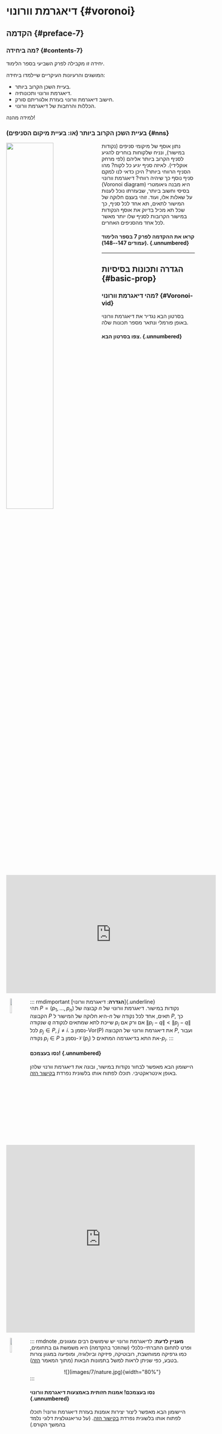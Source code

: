 # דיאגרמת וורונוי {#voronoi}

## הקדמה {#preface-7}

### מה ביחידה? {#contents-7}

יחידה זו מקבילה לפרק השביעי בספר הלימוד.

המושגים והרעיונות העיקריים שיילמדו ביחידה:

-   בעיית השכן הקרוב ביותר.
-   דיאגרמת וורונוי ותכונותיה.
-   חישוב דיאגרמת וורונוי בעזרת אלגוריתם סורק.
-   הכללות והרחבות של דיאגרמת וורונוי.

למידה מהנה!

### בעיית השכן הקרוב ביותר (או: בעיית מיקום הסניפים) {#nns}

<img src="images/7/voronoi-sites.jpg" align="left" width="50%"/>נתון אוסף של מיקומי סניפים (נקודות במישור), ונניח שלקוחות בוחרים להגיע לסניף הקרוב ביותר אליהם (לפי מרחק אוקלידי). לאיזה סניף יגיע כל לקוח? מהו הסניף הרווחי ביותר? היכן כדאי לנו למקם סניף נוסף כך שיהיה רווחי? דיאגרמת וורונוי (Voronoi diagram) היא מבנה גיאומטרי בסיסי וחשוב ביותר, שבעזרתו נוכל לענות על שאלות אלו, ועוד. זוהי בעצם חלוקה של המישור לתאים, תא אחד לכל סניף, כך שכל תא מכיל בדיוק את אוסף הנקודות במישור הקרובות לסניף שלו יותר מאשר לכל אחד מהסניפים האחרים.

#### קראו את ההקדמה לפרק 7 בספר הלימוד (עמודים 147--148). {.unnumbered}

------------------------------------------------------------------------

## הגדרה ותכונות בסיסיות {#basic-prop}

### מהי דיאגרמת וורונוי? {#Voronoi-vid}

בסרטון הבא נגדיר את דיאגרמת וורונוי באופן פורמלי ונתאר מספר תכונות שלה.

#### צפו בסרטון הבא. {.unnumbered}

<center>

<iframe width="560" height="315" src="https://www.youtube.com/embed/Ofp5zWt8nTc?si=F0XW4UQFPIZZn5Os" title="YouTube video player" frameborder="0" allow="accelerometer; autoplay; clipboard-write; encrypted-media; gyroscope; picture-in-picture; web-share" allowfullscreen>

</iframe>

</center>

::: rmdimportant
<img src="images/definition.png" align="left" width="10%" style="padding:0px 0px 0px 10px"/> [**הגדרה**: דיאגרמת וורונוי]{.underline}\
תהי $P=(p_1,\dots,p_n)$ קבוצה של $n$ נקודות במישור. דיאגרמת וורונוי של הקבוצה $P$ היא חלוקה של המישור ל-$n$ תאים, אחד לכל נקודה של $P$, כך שנקודה $q$ שייכת לתא שמתאים לנקודה $p_i$ אם ורק אם $\|p_i-q\|<\|p_j-q\|$ לכל $p_j\in P$, $j\neq i$. נסמן ב-$\text{Vor(P)}$ את דיאגרמת וורונוי של הקבוצה $P$, ועבור נקודה $p_i\in P$ נסמן ב-$\mathcal{V}(p_i)$ את התא בדיאגרמה המתאים ל-$p_i$.
:::

#### נסו בעצמכם! {.unnumbered}

היישומון הבא מאפשר לבחור נקודות במישור, ובונה את דיאגרמת וורנוי שלהן באופן אינטראקטיבי. תוכלו לפתוח אותו בלשונית נפרדת <a href="https://alexbeutel.com/webgl/voronoi.html">בקישור הזה</a>.

<center>

<embed type="text/html" src="https://alexbeutel.com/webgl/voronoi.html" width="100%" height="500">

</center>

::: rmdnote
<img src="images/extra.png" align="left" width="10%" style="padding:0px 0px 0px 10px"/> **מעניין לדעת**: לדיאגרמת וורונוי יש שימושים רבים ומגוונים, ופרט לתחום החברתי-כלכלי (שהוזכר בהקדמה) היא משמשת גם בתחומים, כמו גרפיקה ממוחשבת, רובוטיקה, פיזיקה וביולוגיה, ומופיעה במגוון צורות בטבע, כפי שניתן לראות למשל בתמונות הבאות (מתוך המאמר <a href="https://www.sciencedirect.com/science/article/abs/pii/S0167732221012770">הזה</a>).

<center>![](images/7/nature.jpg){width="80%"}</center>
:::

#### נסו בעצמכם! אמנות חזותית באמצעות דיאגרמת וורונוי {.unnumbered}

היישומון הבא מאפשר ליצור יצירות אומנות בעזרת דיאגרמת וורונוי! תוכלו לפתוח אותו בלשונית נפרדת <a href="https://omrit.filtser.com/voronoi-applet.html">בקישור הזה</a>. (על טריאנגולצית דלוני נלמד בהמשך הקורס.)

<center>

<embed type="text/html" src="https://omrit.filtser.com/voronoi-applet.html" width="100%" height="700">

</center>

בשני הסעיפים הבאים מופיעות ההגדרות, האבחנות והתכונות של דיאגרמת וורונוי עליהן דנו בסרטון, כדי שיהיה לכם נוח לחזור אליהן בעתיד. נוסף על כך, מופיעות בהם הערות ודוגמאות נוספות וכן תרגילים לחזרה, כך שמומלץ לעבור על כל אלו בעיון לפני שממשיכים לחלק הבא.

### מבנה הדיאגרמה {#structure}

#### כיצד נראית הדיאגרמה של שני אתרים בלבד? {.unnumbered}

נניח שנתונות לנו שתי נקודות בלבד, $p_1,p_2$. כיצד תיראה הדיאגרמה במקרה זה?

::: rmdimportant
<img src="images/definition.png" align="left" width="10%" style="padding:0px 0px 0px 10px"/> [**הגדרה**: bisector]{.underline}\
עבור שתי נקודות $p_1$ ו-$p_2$, האנך האמצעי לקטע $\overline{p_1p_2}$ נקרא ה-bisector של $p_1$ ו-$p_2$.
:::

<img src="images/7/2-sites.jpg" align="left" width="30%"/> שימו לב שכל נקודה שנמצאת על ה-bisector היא במרחק שווה מ-$p_1$ ו-$p_2$ (חשבו, מדוע).

ה-bisector של $p_1$ ו-$p_2$ מחלק את המישור לשני חצאי מישור. נסמן ב-$h(p_1,p_2)$ את חצי המישור הפתוח שמכיל את $p_1$. כל נקודה הנמצאת ב-$h(p_1,p_2)$, קרובה יותר ל-$p_1$ מאשר ל-$p_2$.

#### כיצד נראה תא וורונוי? {.unnumbered}

האבחנות שראינו קודם מובילות אותנו לאבחנה הבאה בנוגע למבנה של תא בדיאגרמת וורונוי:

::: rmdimportant
<img src="images/definition.png" align="left" width="10%" style="padding:0px 0px 0px 10px"/> [**אבחנה**:]{.underline} תא וורונוי $\mathcal{V}(p_i)$ מתקבל על ידי חיתוך של $n-1$ חצאי מישורים, ולכן הוא פוליגון קמור (ייתכן שאינו חסום) בעל לכל היותר $n-1$ קודקודים ו-$n-1$ צלעות.

<center>![](images/7/vor-cell.jpg){width="30%"}</center>
:::

#### כיצד נראית הדיאגרמה כולה? {.unnumbered}

מכיוון שכל תא בדיאגרמה הוא חיתוך של חצאי מישורים, דיאגרמת וורונוי תהיה חלוקה של המישור שהצלעות שלה הן ישרים, חצאי ישרים או קטעים. צלעות שהן ישרים (כלומר כאלו שאינן חסומות משני הצדדים) יתקבלו רק במקרה שבו כל הנקודות נמצאות על ישר אחד. בספר הלימוד מופיעה ההוכחה המלאה למשפט הבא:

::: rmdimportant
<img src="images/definition.png" align="left" width="10%" style="padding:0px 0px 0px 10px"/> [**משפט (7.2 בספר הלימוד)**:]{.underline} אם כל נקודות $P$ נמצאות על ישר אחד, אז $\text{Vor(P)}$ מורכבת מ-$n-1$ ישרים מקבילים. אחרת, $\text{Vor(P)}$ קשירה, והצלעות שלה הן קטעים או חצאי ישרים (קרניים).

<center>![](images/7/vor-diam.jpg){width="100%"}</center>
:::

::: rmdwarning
<img src="images/question.png" align="left" width="10%" style="padding:0px 0px 0px 10px"/> נסו זאת בעצמכם! ציירו את דיאגרמת וורנוי של קבוצת הנקודות הנתונה. ניתן להשתמש ב-Geogebra.

<iframe src="https://www.geogebra.org/classic/ypda7sap?embed" width="100%" height="500" allowfullscreen style="border: 1px solid #e4e4e4;border-radius: 4px;" frameborder="0">

</iframe>

<details>

<summary>(פתרון)</summary>

<iframe src="https://www.geogebra.org/classic/rqpdwhvx?embed" width="100%" height="500" allowfullscreen style="border: 1px solid #e4e4e4;border-radius: 4px;" frameborder="0">

</iframe>

</details>
:::

::: rmdwarning
<img src="images/question.png" align="left" width="10%" style="padding:0px 0px 0px 10px"/> נסו לחשוב בעצמכם על אלגוריתם פשוט לבניית דיאגרמת וורונוי.

<details>

<summary>(רמז)</summary>

ניתן להשתמש באבחנה בנוגע למבנה של תא וורונוי. התשובה מופיעה בתחילת הסעיף הבא.

</details>
:::

### סיבוכיות הדיאגרמה ותכונת המעגל הריק {#complexity}

#### סיבוכיות הדיאגרמה. {.unnumbered}

שימו לב שהסיבוכיות של תא בודד בדיאגרמה עשויה להיות $\Theta(n)$, כמו למשל באיור הבא.

<center>![](images/7/n-cell.jpg){width="30%"}</center>

מה הסיבוכיות של כל הדיאגרמה? על ידי שימוש ב[נוסחת אוילר](#euiler), והעובדה שהדרגה המינימלית של קודקוד בדיאגרמה היא 3, ניתן להוכיח שהסיבוכיות של $\text{Vor}(P)$ היא $O(n)$ (ההוכחה המלאה מופיעה בספר הלימוד).

::: rmdimportant
<img src="images/definition.png" align="left" width="10%" style="padding:0px 0px 0px 10px"/> [**משפט (7.3 בספר הלימוד)**:]{.underline} הסיבוכיות של $\text{Vor(P)}$ היא $O(n)$.
:::

#### תכונת המעגל הריק. {.unnumbered}

תכונת המעגל הריק מאפשרת לנו להבין טוב יותר מיהם האנכים האמצעיים שנקודת החיתוך ביניהם היא קודקוד של הדיאגרמה. עבור נקודה $q$, נגדיר את $C_P(q)$ להיות המעגל הגדול ביותר שמרכזו ב-$q$ והוא ריק (בפנימו) מנקודות $P$. המשפט הבא הוא אפיון חשוב של דיאגרמת וורונוי, שיאפשר לנו בהמשך לבנות אותה ביעילות. ההוכחה המלאה מופיעה כמובן בספר הלימוד.

::: rmdimportant
<img src="images/definition.png" align="left" width="10%" style="padding:0px 0px 0px 10px"/> [**משפט**:]{.underline}

1.  נקודה $q$ היא **קודקוד** של $\text{Vor(P)}$ אם ורק אם $C_P(q)$ מכיל לפחות שלוש נקודות של $P$ על שפתו.
2.  ה-bisector של $p_i$ ו-$p_j$ מגדיר **צלע** של $\text{Vor(P)}$ אם ורק אם קיימת נקודה $q$ על ה-bisector כך ש-$C_P(q)$ מכיל את $p_i$ ו-$p_j$ על שפתו, ואינו מכיל אף נקודה אחרת של $P$ על שפתו.
:::

::: rmdtip
<img src="images/example.png" align="left" width="10%" style="padding:0px 0px 0px 10px"/> [דוגמה:\
]{.underline} באיור הבא, הנקודות הירוקות $q_1$ ו-$q_3$ הן קודקודים של הדיאגרמה $\text{Vor(P)}$: המעגל $C_P(q_1)$ מכיל ארבע נקודות של $P$ על שפתו, והמעגל $C_p(q_3)$ מכיל שלוש נקודות של $P$ על שפתו. הנקודה האדומה $q_2$ נמצאת על ה-bisector של $p_i$ ו-$p_j$, והמעגל $C_P(q_2)$ מכיל את $p_i$ ו-$p_j$ על שפתו ואינו מכיל אף נקודה אחרת של $P$ על שפתו. לכן ה-bisector של $p_i$ ו-$p_j$ מגדיר צלע של $\text{Vor(P)}$.

<center>![](images/7/circles.jpg){width="100%"}</center>
:::

::: rmdwarning
<img src="images/question.png" align="left" width="10%" style="padding:0px 0px 0px 10px"/> k אנשים מחלקים ביניהם עוגה עגולה, באופן הבא. כל אחד מהם בתורו בוחר נקודה על ההיקף של העוגה, ואז בונים את דיאגרמת וורונוי של k הנקודות וחותכים את העוגה לפרוסות לפי צלעות הדיאגרמה.

1.  עבור k=2, מי מהאנשים יקבל פרוסה גדולה יותר?

2.  עבור k=3, איזה חלק של העוגה יכול האדם השלישי להבטיח שיקבל?

3.  איזה חלק של העוגה יקבל האדם ה-k, עבור $k\ge 3$?

<details>

<summary>(פתרון)</summary>

עבור k=2, דיאגרמת וורונוי היא בדיוק ה-bisector של שתי הנקודות שנבחרו, ולכן לא משנה איזה נקודות יבחרו -- העוגה תמיד תתחלק לשני חלקים שווים. שימו לב שה-bisector תמיד עובר במרכז המעגל. מתכונת המעגל הריק, עבור $k\ge 3$ לדיגארמה תמיד יהיה קודקוד יחיד שנמצא בדיוק במרכז העוגה. נניח לשם פשטות שהעוגה היא מעגל עם היקף באורך 1, ו-k-1 האנשים הראשונים בוחרים נקודות על המעגל הזה, שמחלקות את המעגל ל-k-1 קשתות. כשיגיע תורו של האדם ה-k, הוא תמיד יוכל למצוא קשת של המעגל בין שתי נקודות שכבר נבחרו, שהיא באורך לפחות $\frac{1}{k-1}$. זה מכיוון שאם כל k-1 הקשתות הקיימות הן באורך קטן ממש מ-$\frac{1}{k-1}$, אז סכומן יהיה קטן מ-1. אם האדם ה-k יבחר נקודה על הקשת הזו, הוא יקבל פרוסה בגודל $\frac{1}{2(k-1)}$ מהעוגה.

</details>
:::

#### קראו את סעיף 7.1 בספר הלימוד (עמודים 148--151). {.unnumbered}

------------------------------------------------------------------------

## חישוב הדיאגרמה {#computing-VD}

### סריקת קו החוף {#beach-line}

<img src="images/7/vor-cell.jpg" width="30%" align="left"/> האבחנה שראינו בחלק הקודם בנוגע למבנה של תא וורונוי מובילה לאלגוריתם פשוט למדי לחישוב הדיאגרמה. נוכל לחשב לכל אתר $p_i$ את החיתוך של חצאי המישורים $h(p_i,p_j)$ לכל $j\neq i$ בעזרת האלגוריתם שראינו ביחידה 4, וכך נקבל את התא המתאים ל-$p_i$. כך החישוב של כל תא יהיה בזמן $O(n\log n)$, וסך כל זמן הריצה יהיה $O(n^2 \log n)$. האם ניתן להשיג זמן טוב יותר? אחרי הכול, הסיבוכיות של דיאגרמת וורונוי היא לינארית. בסרטון הבא נתאר רעיון לחישוב דיאגרמת וורונוי בעזרת אלגוריתם סורק.

#### צפו בסרטון הבא. {.unnumbered}

<center>

<iframe width="560" height="315" src="https://www.youtube.com/embed/T4QqrteIy7s?si=CclpxQG3dWJzMQ55" title="YouTube video player" frameborder="0" allow="accelerometer; autoplay; clipboard-write; encrypted-media; gyroscope; picture-in-picture; web-share" allowfullscreen>

</iframe>

</center>

#### הדגמה. {.unnumbered}

ביישומון הבא, מאת [Philipp Kindermann](https://www.youtube.com/@PhilippKindermann), תוכלו לראות בעצמכם כיצד נראה קו החוף ביחס לדיאגרמה. הזיזו את קו החוף מעלה ומטה. שימו לב מתי נוספות קשתות חדשות, וכיצד נקודות החיבור בין הקשתות של קו החוף "משרטטות" את צלעות הדיאגרמה כאשר הישר הסורק מתקדם מטה.

<center>

<iframe src="https://www.desmos.com/calculator/dcdpn6w8ua?embed" width="100%" height="500" style="border: 1px solid #ccc" frameborder="0">

</iframe>

</center>

### האלגוריתם הסורק של Fortune {#Fortune-alg}

בסעיף 7.2 בספר הלימוד מתואר בפירוט האלגוריתם הסורק של Fortune לבניית דיאגרמת וורונוי. זהו אלגוריתם בסיסי וחשוב ביותר בתחום הגיאומטריה החישובית. זמן הריצה שלו הוא $O(n\log(n))$ בלבד, והוא אופטימלי. בקורס זה נדלג על הפרטים ועל מימוש האלגוריתם, ונסתפק בתיאור הרעיון הכללי שראינו בסעיף הקודם, ובציטוט המשפט הבא:

::: rmdimportant
<img src="images/definition.png" align="left" width="10%" style="padding:0px 0px 0px 10px"/> [**משפט**:]{.underline} ניתן לחשב את דיאגרמת וורונוי של קבוצת נקודות בגודל $n$ בזמן $O(n\log(n))$.
:::

#### הדגמה. {.unnumbered}

הסרטון הבא (מאת Kevin Schaal) מציג אנימציה נהדרת הממחישה את אופן פעולת האלגוריתם:

<center>

<iframe width="560" height="315" src="https://www.youtube.com/embed/k2P9yWSMaXE" title="YouTube video player" frameborder="0" allow="accelerometer; autoplay; clipboard-write; encrypted-media; gyroscope; picture-in-picture; web-share" allowfullscreen>

</iframe>

</center>

#### למתעניינים בפרטי האלגוריתם, בניתוחו ובאופן המימוש שלו: קראו את סעיף 7.2 בספר הלימוד (עמודים 151--159). {.unnumbered}

------------------------------------------------------------------------

## הכללות והרחבות {#extensions}

### מֵעֵבֶר למישור האוקלידי {#beyond-Euclid}

בחלקים הקודמים הגדרנו את דיאגרמת וורונוי עבור אוסף של נקודות במישור תחת מטריקת $L_2$, כלומר המרחק האוקלידי. זהו בעצם מקרה פשוט של רעיון כללי ומופשט הרבה יותר; באופן כללי, דיאגרמת וורונוי מתארת חלוקה של המרחב לתאים, לפי המרחק לאובייקטים מאוסף נתון. ראו למשל את <a href="https://en.wikipedia.org/wiki/Voronoi_diagram#Formal_definition">ההגדרה הפורמלית של דיאגרמת וורונוי המופיעה בוויקיפדיה</a> (עבור מרחבים מטריים).

הכללה אחת שניתן לעשות נוגעת ל**מרחב** שבו נמצאים האתרים. הדוגמה הפשוטה ביותר להכללה כזו היא עבור נקודות בממדים גבוהים מ-2. עבור נקודות מממד $d$, הסיבוכיות של הדיאגרמה יכולה להגיע ל-$\Theta(n^{\lceil d/2\rceil})$, וניתן לחשב אותה בזמן $O(n\log n+n^{\lceil d/2\rceil})$.

<img src="images/7/L_1-dist.jpg" width="30%" align="left"/> הכללה אחרת נוגעת לפונקציית ה**מרחק**: במקום מרחק אוקלידי, נוכל להשתמש בפונקציית מרחק אחרת בין הנקודות. למשל, מרחק $L_1$ (שנקרא גם "מרחק מנהטן") בין שתי נקודות $p$ ו-$q$ מוגדר להיות $$\|p-q\|_1:=|p_x-q_x|+|p_y-q_y\|.$$ במקרה זה כל צלעות הדיאגרמה יהיו אופקיות, אנכיות או בזווית של $45^\circ$ בלבד.

הכללה נוספת של הדיאגרמה נוגעת לאתרים עצמם: במקום אוסף של נקודות, נוכל להגדיר את קבוצת האתרים להיות **אוסף של אובייקטים**, כלומר אוסף של תת-קבוצות של נקודות מהמרחב. דוגמה אחת שמופיעה בספר הלימוד לשימוש בהכללה הזו היא כאשר האובייקטים האלו הם קטעים. המרחק בין נקודה $q$ לקטע $s$ מוגדר להיות המרחק (האוקלידי) בין $q$ לנקודה על $s$ שקרובה אליה ביותר. תוכלו לקרוא על כך בסעיף 7.3 בספר הלימוד.

### הרחבות נוספות {#other-defs}

דיאגרמת וורונוי מוגדרת לפי המרחק לאתר הקרוב ביותר. ניתן להכליל את ההגדרה הזו במספר דרכים שונות, וגם כאן נזכיר בקצרה שתיים מהן.

#### דיאגרמת וורונוי ממושקלת. {.unnumbered}

כאן, נוסף על אוסף האתרים $P=(p_1,\dots,p_n)$, נתון לנו גם אוסף של משקלים $W=(w_1,\dots,w_n)$, כך שמשקל המתאים ל-$p_i$ הוא $w_i$. השינוי בהגדרה של הדיאגרמה הוא בפונקציית המרחק: נקודה $q$ שייכת לתא שמתאים לנקודה $p_i$ אם ורק אם $\|p_i-q\|+w_i<\|p_j-q\|+w_j$ לכל $p_j\in P$, $j\neq i$. שימו לב שאם כל המשקלים הם 0, אז מדובר בבעיה המקורית.

ניתן לחשוב על סיטואציות שונות מהעולם האמיתי שבהן יש צורך בהוספת משקלים, למשל כאשר כל אתר מסמל מרכז קניות שלם, וכל מרכז קניות הוא אטרקטיבי במידה שונה.

#### דיאגרמת וורונוי מסדר k. {.unnumbered}

עבור קבוצת אתרים $P=(p_1,\dots,p_n)$ ומספר $1\le k\le n-1$, דיאגרמת וורונוי מסדר $k$ היא חלוקה של המישור לתאים, כך שכל תא מזוהה עם תת-קבוצה בגודל $k$ של אתרים מ-$P$, ונקודה שייכת לתא המזוהה עם קבוצה $\{p_{i_1},\dots,p_{i_k}\}$ אם ורק אם אלו הם $k$ האתרים הקרובים אליה ביותר מבין כל האתרים ב-$P$. למשל, עבור $k=2$ כל תא מזוהה עם זוג נקודות, ונקודה $q$ שייכת לתא של $p_i,p_j$ אם לא קיים אתר אחר ב-$P$ שקרוב אליה יותר מ-$p_i$ או $p_j$.

מקרה מעניין במיוחד הוא עבור $k=n-1$: במקרה זה כל תא מזוהה עם $n-1$ נקודות, ובאופן שקול, כל תא מזוהה עם נקודה אחת (היחידה שאינה בקבוצה), ונקודה $q$ שייכת לתא של $p_i$ אם $p_i$ היא הנקודה הרחוקה ביותר ממנה מבין נקודות $P$. לפיכך מקרה זה נקרא Farthest-Point Voronoi Diagram, או בקיצור דיאגרמת FPV. באיור למטה, ניתן לראות דוגמה לדיאגרמת FPV של קבוצת נקודות. האם תצליחו לזהות איזה תא מתאים לאיזו נקודה?

<center>![](images/7/fpv.jpg){width="35%"}</center>

להעשרה, קראו עוד על דיאגרמת FPV בסעיף 7.4 בספר הלימוד.

------------------------------------------------------------------------

## בונוס: משחק וורונוי {#voronoi-game}

### משחק וורונוי על ריבוע

(חלק זה הוא להעשרה בלבד ואינו נכלל בחומר הקורס.)

<img src="images/7/vor-game.jpg" width="35%" align="left"/> במשחק וורונוי יש שני שחקנים, כחול ואדום, והלוח הוא ריבוע במישור. השחקנים משחקים בתורות במשך $n$ סבבים, כאשר האדום משחק ראשון והכחול שני. כל שחקן בתורו בוחר נקודה על הלוח, ואז בונים את דיאגרמת וורונוי של כל הנקודות שנבחרו ומחשבים את סכום השטחים של תאי וורונוי האדומים ושל תאי וורונוי הכחולים. המנצח הוא זה שבסוף המשחק הצליח להשיג שטח גדול יותר.

שאלה מעניינת למחקר היא: למי מהשחקנים יש אסטרטגיה מנצחת, ומהי? שאלה נוספת: בהינתן מצב של הלוח, באיזו נקודה כדאי לבחור כדי למקסם את השטח? ואיך ניתן לחשב זאת בזמן יעיל? ניתן לחשוב גם מה קורה כשלוח המשחק הוא לאו דווקא ריבוע; למשל, מה קורה כאשר לוח המשחק הוא פוליגון? או גרף?

ניתן לשחק במשחק וורונוי <a href="https://cfbrasz.github.io/VoronoiColoring.html">בסימולציה </a> מאת Frederik Brasz.
